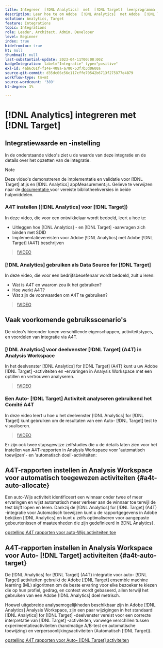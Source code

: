 ```yaml
---
title: Integreer  [!DNL Analytics]  met  [!DNL Target]  leerprogramma
description: Leer hoe te om Adobe  [!DNL Analytics]  met Adobe  [!DNL Target] te integreren.
solution: Analytics, Target
feature: Integrations
topic: Integrations
role: Leader, Architect, Admin, Developer
level: Beginner
index: true
hidefromtoc: true
kt: null
thumbnail: null
last-substantial-update: 2023-04-11T00:00:00Z
badgeIntegration: label="Integratie" type="positive"
exl-id: 4ab6c61f-f14e-408a-a700-53f7b3d0600a
source-git-commit: d35dc06c56c117cffe70542b6713f275877e4879
workflow-type: tm+mt
source-wordcount: '389'
ht-degree: 1%

---
```


# [!DNL Analytics] integreren met [!DNL Target]


## Integratiewaarde en -instelling

In de onderstaande video&#39;s ziet u de waarde van deze integratie en de details over het opzetten van de integratie.

>[!NOTE]
>
>Deze video&#39;s demonstreren de implementatie en validatie voor [!DNL Target] at.js en [!DNL Analytics] appMeasurement.js. Gelieve te verwijzen naar de [ documentatie ](https://experienceleague.adobe.com/docs/target/using/integrate/a4t/a4timplementation.html?lang=nl-NL) voor vereiste bibliotheekversies in beide hulpmiddelen.

### A4T instellen ([!DNL Analytics] voor [!DNL Target])

In deze video, die voor een ontwikkelaar wordt bedoeld, leert u hoe te:

* Uitleggen hoe [!DNL Analytics] - en [!DNL Target] -aanvragen zich binden met SDID
* Implementatievereisten voor Adobe [!DNL Analytics] met Adobe [!DNL Target] (A4T) beschrijven

>[!VIDEO](https://video.tv.adobe.com/v/35146/?quality=12&learn=on)

### [!DNL Analytics] gebruiken als Data Source for [!DNL Target]

In deze video, die voor een bedrijfsbeoefenaar wordt bedoeld, zult u leren:

* Wat is A4T en waarom zou ik het gebruiken?
* Hoe werkt A4T?
* Wat zijn de voorwaarden om A4T te gebruiken?

>[!VIDEO](https://video.tv.adobe.com/v/17384/?quality=12&learn=on)


## Vaak voorkomende gebruiksscenario&#39;s

De video&#39;s hieronder tonen verschillende eigenschappen, activiteitstypes, en voordelen van integratie via A4T.

### [!DNL Analytics] voor deelvenster [!DNL Target] (A4T) in Analysis Workspace

In het deelvenster [!DNL Analytics] for [!DNL Target] (A4T) kunt u uw Adobe [!DNL Target] -activiteiten en -ervaringen in Analysis Workspace met een optillen en vertrouwen analyseren.

>[!VIDEO](https://video.tv.adobe.com/v/37247/?quality=12&learn=on)

### Een Auto- [!DNL Target] Activiteit analyseren gebruikend het Comité A4T

In deze video leert u hoe u het deelvenster [!DNL Analytics] for [!DNL Target] kunt gebruiken om de resultaten van een Auto- [!DNL Target] test te visualiseren.

>[!VIDEO](https://video.tv.adobe.com/v/333270/?quality=12&learn=on)

Er zijn ook twee stapsgewijze zelfstudies die u de details laten zien voor het instellen van A4T-rapporten in Analysis Workspace voor &#39;automatisch toewijzen&#39;- en &#39;automatisch doel&#39;-activiteiten:

## A4T-rapporten instellen in Analysis Workspace voor automatisch toegewezen activiteiten {#a4t-auto-allocate}

Een auto-Wijs activiteit identificeert een winnaar onder twee of meer ervaringen en wijst automatisch meer verkeer aan de winnaar toe terwijl de test blijft lopen en leren. Dankzij de [!DNL Analytics] for [!DNL Target] (A4T) -integratie voor Automatisch toewijzen kunt u de rapportgegevens in Adobe bekijken [!DNL Analytics] en kunt u zelfs optimaliseren voor aangepaste gebeurtenissen of maateenheden die zijn gedefinieerd in [!DNL Analytics] .

<a href="https://experienceleague.adobe.com/docs/target-learn/tutorials/integrations/set-up-a4t-reports-in-analysis-workspace-for-auto-allocate-activities.html?lang=nl-NL" class="spectrum-Button spectrum-Button--primary spectrum-Button--sizeM" target="_blank">
  <span class="spectrum-Button-label has-no-wrap has-text-weight-bold"> opstelling A4T rapporten voor auto-Wijs activiteiten </span> toe
</a>

## A4T-rapporten instellen in Analysis Workspace voor Auto- [!DNL Target] activiteiten {#a4t-auto-target}

De [!DNL Analytics] for [!DNL Target] (A4T) integratie voor auto- [!DNL Target] activiteiten gebruikt de Adobe [!DNL Target] ensemble machine learning (ML) algoritmen om de beste ervaring voor elke bezoeker te kiezen die op hun profiel, gedrag, en context wordt gebaseerd, allen terwijl het gebruiken van een Adobe [!DNL Analytics] doel metrisch.

Hoewel uitgebreide analysemogelijkheden beschikbaar zijn in Adobe [!DNL Analytics] Analysis Workspace, zijn een paar wijzigingen in het standaard [!DNL Analytics] for [!DNL Target] -deelvenster vereist voor een correcte interpretatie van [!DNL Target] -activiteiten, vanwege verschillen tussen experimentatieactiviteiten (handmatige A/B-test en automatische toewijzing) en verpersoonlijkingsactiviteiten (Automatisch [!DNL Target]).

<a href="https://experienceleague.adobe.com/docs/target-learn/tutorials/integrations/set-up-a4t-reports-in-analysis-workspace-for-auto-target-activities.html?lang=nl-NL" class="spectrum-Button spectrum-Button--primary spectrum-Button--sizeM" target="_blank">
  <span class="spectrum-Button-label has-no-wrap has-text-weight-bold"> opstelling A4T rapporten voor Auto- [!DNL Target] activiteiten </span>
</a>
